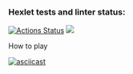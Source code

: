 ### Hexlet tests and linter status:
[![Actions Status](https://github.com/EvaOrdo/java-project-lvl1/workflows/hexlet-check/badge.svg)](https://github.com/EvaOrdo/java-project-lvl1/actions)
<a href="https://codeclimate.com/github/EvaOrdo/java-project-lvl1/maintainability"><img src="https://api.codeclimate.com/v1/badges/b7334016979f4c8dc851/maintainability" /></a>


How to play

[![asciicast](https://asciinema.org/a/504598.svg)](https://asciinema.org/a/504598)
